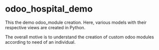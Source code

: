 # odoo_hospital_demo

This the demo odoo_module creation. Here, various models with their respective views are created in Python.

The overall motive is to understand the creation of custom odoo modules according to need of an individual.
